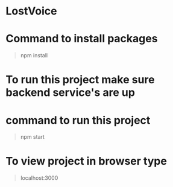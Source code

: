 # LostVoice

# Command to install packages

> npm install


# To run this project make sure backend service's are up 

# command to run this project 

> npm start

# To view project in browser type
 > localhost:3000
